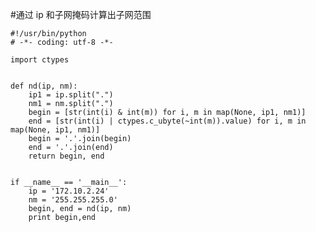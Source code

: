 #通过 ip 和子网掩码计算出子网范围

    #!/usr/bin/python
    # -*- coding: utf-8 -*-

    import ctypes


    def nd(ip, nm):
        ip1 = ip.split(".")
        nm1 = nm.split(".")
        begin = [str(int(i) & int(m)) for i, m in map(None, ip1, nm1)]
        end = [str(int(i) | ctypes.c_ubyte(~int(m)).value) for i, m in map(None, ip1, nm1)]
        begin = '.'.join(begin)
        end = '.'.join(end)
        return begin, end


    if __name__ == '__main__':
        ip = '172.10.2.24'
        nm = '255.255.255.0'
        begin, end = nd(ip, nm)
        print begin,end

